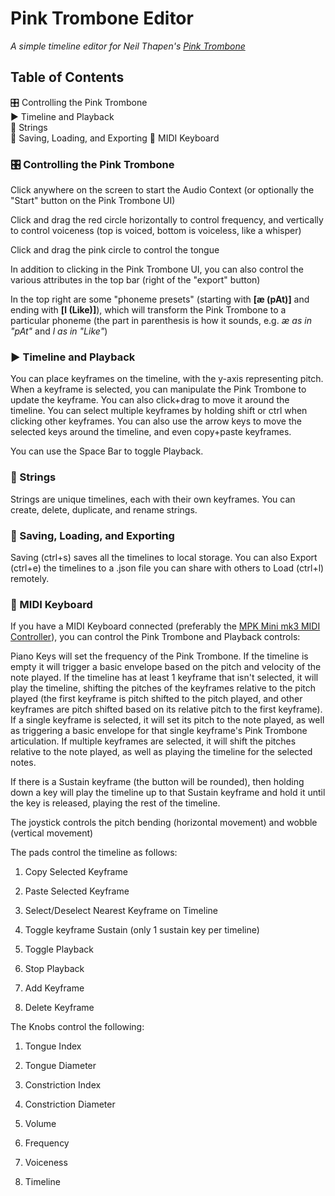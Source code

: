 # Pink Trombone Editor

_A simple timeline editor for Neil Thapen's [Pink Trombone](https://dood.al/pinktrombone/)_

## Table of Contents

🎛 Controlling the Pink Trombone  
▶️ Timeline and Playback  
👄 Strings  
📂 Saving, Loading, and Exporting
🎹 MIDI Keyboard

### 🎛 Controlling the Pink Trombone

Click anywhere on the screen to start the Audio Context (or optionally the "Start" button on the Pink Trombone UI)

Click and drag the red circle horizontally to control frequency, and vertically to control voiceness (top is voiced, bottom is voiceless, like a whisper)

Click and drag the pink circle to control the tongue

In addition to clicking in the Pink Trombone UI, you can also control the various attributes in the top bar (right of the "export" button)

In the top right are some "phoneme presets" (starting with **[æ (pAt)]** and ending with **[l (Like)]**), which will transform the Pink Trombone to a particular phoneme (the part in parenthesis is how it sounds, e.g. _æ as in "pAt"_ and _l as in "Like"_)

### ▶️ Timeline and Playback

You can place keyframes on the timeline, with the y-axis representing pitch. When a keyframe is selected, you can manipulate the Pink Trombone to update the keyframe. You can also click+drag to move it around the timeline. You can select multiple keyframes by holding shift or ctrl when clicking other keyframes. You can also use the arrow keys to move the selected keys around the timeline, and even copy+paste keyframes.

You can use the Space Bar to toggle Playback.

### 👄 Strings

Strings are unique timelines, each with their own keyframes. You can create, delete, duplicate, and rename strings.

### 📂 Saving, Loading, and Exporting

Saving (ctrl+s) saves all the timelines to local storage. You can also Export (ctrl+e) the timelines to a .json file you can share with others to Load (ctrl+l) remotely.

### 🎹 MIDI Keyboard

If you have a MIDI Keyboard connected (preferably the [MPK Mini mk3 MIDI Controller](https://www.akaipro.com/mpk-mini-mk3)), you can control the Pink Trombone and Playback controls:

Piano Keys will set the frequency of the Pink Trombone. If the timeline is empty it will trigger a basic envelope based on the pitch and velocity of the note played. If the timeline has at least 1 keyframe that isn't selected, it will play the timeline, shifting the pitches of the keyframes relative to the pitch played (the first keyframe is pitch shifted to the pitch played, and other keyframes are pitch shifted based on its relative pitch to the first keyframe). If a single keyframe is selected, it will set its pitch to the note played, as well as triggering a basic envelope for that single keyframe's Pink Trombone articulation. If multiple keyframes are selected, it will shift the pitches relative to the note played, as well as playing the timeline for the selected notes.

If there is a Sustain keyframe (the button will be rounded), then holding down a key will play the timeline up to that Sustain keyframe and hold it until the key is released, playing the rest of the timeline.

The joystick controls the pitch bending (horizontal movement) and wobble (vertical movement)

The pads control the timeline as follows:

1. Copy Selected Keyframe
2. Paste Selected Keyframe
3. Select/Deselect Nearest Keyframe on Timeline
4. Toggle keyframe Sustain (only 1 sustain key per timeline)

5. Toggle Playback
6. Stop Playback
7. Add Keyframe
8. Delete Keyframe

The Knobs control the following:

1. Tongue Index
2. Tongue Diameter
3. Constriction Index
4. Constriction Diameter

5. Volume
6. Frequency
7. Voiceness
8. Timeline
